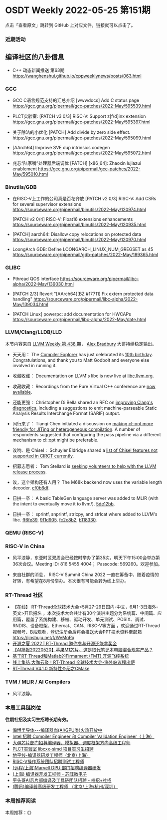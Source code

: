 # OSDT Weekly 2022-05-25 第151期

点击「查看原文」跳转到 GitHub 上对应文件，链接就可以点击了。

### 近期活动

## 编译社区的八卦信息

- C++ 动态新闻推送 第63期 https://wanghenshui.github.io/cppweeklynews/posts/063.html

### GCC

- GCC C语言规范支持的汇总介绍
  [wwwdocs] Add C status page
  https://gcc.gnu.org/pipermail/gcc-patches/2022-May/595539.html

- PLCT实验室: [PATCH v3 0/3] RISC-V: Support z[f/d]inx extension
  https://gcc.gnu.org/pipermail/gcc-patches/2022-May/595397.html

- 关于除法的小优化 [PATCH] Add divide by zero side effect.
  https://gcc.gnu.org/pipermail/gcc-patches/2022-May/595099.html

- [AArch64] Improve SVE dup intrinsics codegen
  https://gcc.gnu.org/pipermail/gcc-patches/2022-May/595072.html

- 兆芯“陆家嘴”处理器后端调优
  [PATCH] [x86_64]: Zhaoxin lujiazui enablement
  https://gcc.gnu.org/pipermail/gcc-patches/2022-May/595010.html

### Binutils/GDB

- 在RISC-V上工作的公司真是百花齐放
  [PATCH v2 0/3] RISC-V: Add CSRs for several supervisor extensions
   https://sourceware.org/pipermail/binutils/2022-May/120974.html

  [PATCH v2 0/4] RISC-V: Float16 extensions enhancements
  https://sourceware.org/pipermail/binutils/2022-May/120935.html

- [PATCH] aarch64: Disallow copy relocations on protected data
  https://sourceware.org/pipermail/binutils/2022-May/120970.html

- LoongArch GDB: Define LOONGARCH_LINUX_NUM_GREGSET as 45
  https://sourceware.org/pipermail/gdb-patches/2022-May/189365.html

### GLIBC

- Pthread QOS interface
  https://sourceware.org/pipermail/libc-alpha/2022-May/139030.html

- [PATCH 2/3] Revert "[AArch64][BZ #17711] Fix extern protected data handling"
  https://sourceware.org/pipermail/libc-alpha/2022-May/139034.html

- [PATCH Linux] powerpc: add documentation for HWCAPs
  https://sourceware.org/pipermail/libc-alpha/2022-May/date.html

### LLVM/Clang/LLDB/LLD

本节内容来自 [LLVM Weekly 第 438 期](http://llvmweekly.org/issue/438)，
[Alex Bradbury](https://www.linkedin.com/in/alex-bradbury/) 大哥持续稳定输出。

* 天天用： The [Compiler Explorer](https://godbolt.org/) has just celebrated its [10th birthday](https://xania.org/202206/happy-birthday-ce). Congratulations, and thank you to Matt Godbolt and everyone else involved in running it.

* 收藏收藏： Documentation on LLVM's libc is now live at [libc.llvm.org](https://libc.llvm.org/).

* 收藏收藏： Recordings from the Pure Virtual C++ conference are [now available](https://devblogs.microsoft.com/cppblog/pure-virtual-cpp-2022-videos-available/).

* 还能更强： Christopher Di Bella shared an RFC on [improving Clang's diagnostics](https://discourse.llvm.org/t/rfc-improving-clang-s-diagnostics/62584), including a suggestions to emit machine-parseable Static Analysis Results Interchange Format (SARIF) output.

* 同行来了： Tianqi Chen initiated a discussion on [making cl::opt more friendly for JITing or heterogeneous compilation](https://discourse.llvm.org/t/discuss-making-global-cl-opt-friendly-for-jiting-hetro-computation/62631).  A number of respondents suggested that configuring the pass pipeline via a different mechanism to cl::opt might be preferable.

* 诶哟、是 Chisel： Schuyler Eldridge shared a [list of Chisel features not supported in CIRCT currently](https://discourse.llvm.org/t/first-results-from-using-llvm-circt-on-our-design/61180/5).

* 招募志愿者： Tom Stellard is [seeking volunteers to help with the LLVM release process](https://discourse.llvm.org/t/help-wanted-release-process-management/62590).

* 诶，这个架构还有人用？ The M68k backend now uses the variable length decoder.
  [cf0b6df](https://reviews.llvm.org/rGcf0b6df6dbf5).

* 日拱一卒： A basic TableGen language server was added to MLIR (with the intent to eventually move it to llvm/).
  [5de12bb](https://reviews.llvm.org/rG5de12bb703c5).

* 日拱一卒： sprintf, snprintf, strlcpy, and strlcat where added to LLVM's libc.
  [ff6fe39](https://reviews.llvm.org/rGff6fe39eca70),
  [9f1d905](https://reviews.llvm.org/rG9f1d905f39ac),
  [fc2c8b2](https://reviews.llvm.org/rGfc2c8b2371d7),
  [b118330](https://reviews.llvm.org/rGb1183305f882).


### QEMU (RISC-V)

### RISC-V in China

- 风平浪静，东亚时区双周会已经按时举办了第35次，明天下午15:00会举办第36次会议。Meeting ID: 816 5455 4004； Passcode: 569260。欢迎参加。

- 来自社群的消息， RISC-V Summit China 2022 一直在筹备中，随着疫情的好转，有希望在8月份举办。本次很有可能会转为线上举办。

### RT-Thread 社区

- 【在线】 RT-Thread全球技术大会<5月27-29日国内-中文，6月1-3日海外-英文>开启报名 ，本次技术大会共计有30个演讲主题分为系统篇、中间篇、应用篇，覆盖了系统构建、移植、驱动开发、单元测试、POSIX、调试、RNDIS、设备框架、Ethercat、CAN、RISC-V等方面 ，欢迎通过RT-Thread视频号、B站观看，登记注册会后将会推送大会PPT技术资料至邮箱 https://jinshuju.net/f/WeMqRq
- [开源之夏 2022 | RT-Thread 邀你参与开源还能拿奖金](https://mp.weixin.qq.com/s/JrKC5zPv-MegD9-_wE0YqQ)
- [【AI简报20220520】苹果M1芯片、这是取代笔记本电脑混合现实产品？](https://mp.weixin.qq.com/s/288JLZAApH7jLqacYT5ulA)
- [基于RT-Thread和Matlab的Firmament (FMT) 开源飞控系统](https://mp.weixin.qq.com/s/8IuBi4hcap_MVP4R5k9CBg)
- [线上集结,大咖云聚！RT-Thread 全球技术大会-海外站议程出炉](https://mp.weixin.qq.com/s/Mqd4POEjp-OKQG5WdDIe9w)
- [RT-Thread V4.1.0 新特性介绍之CMake](https://mp.weixin.qq.com/s/uYYwWoJ2cClhN0BzDw3k5A)

### TVM / MLIR / AI Compilers

- 风平浪静。

### 本周工具链岗位

**往期社招及实习生招聘长期有效。**

- [瀚博半导体---编译器岗(AI/GPU类)火热开放中](https://mp.weixin.qq.com/s/8_KjZYa2Il4PglaGyBWk4Q)
- [Intel 招聘 Compiler Engineer 和 Compiler Validation Engineer（上海）](https://mp.weixin.qq.com/s/I3DWxXODNoLRr0kN2xMZLQ)
- [大疆芯片部门招募编译器、模拟器、调度框架方向高级工程师](https://mp.weixin.qq.com/s/Wn5NzAtUTwQNXKRvMVQWLA)
- [PLCT实验室 libcxx-simd 项目实习生招聘](https://mp.weixin.qq.com/s/EIVx5cY74GlodirySY97Qw)
- [地平线-编译器研发工程师（北京/上海）](https://mp.weixin.qq.com/s/MYObl7iWIbyrTz9hCmKWYA)
- [RISC-V操作系统团队招聘测试工程师](https://mp.weixin.qq.com/s/inLFS4pI1F74m_oJ2I7xjQ)
- [(远程/上海)Marvell DPU 部门招聘编译器研发](https://mp.weixin.qq.com/s/B6JjAhF3TZjezD1tjYHDaw)
- [(上海) 编译器开发工程师 - 芯旺微电子](https://mp.weixin.qq.com/s/nqe1-7qffnc0CaejYkpKyw)
- [平头哥AI芯片部编译及工具链团队招聘 - 校招+社招](https://mp.weixin.qq.com/s/kARbXtJotRPCNMrV-yOanA)
- [(腾讯)编译器高级研发工程师 （北京/上海/杭州/深圳）](https://mp.weixin.qq.com/s/DF-2qmHmpKZtJ1djHXM1Ug)

### 本周推荐阅读

本周推荐：《》
